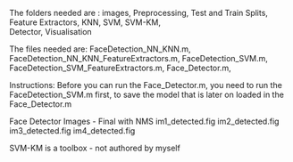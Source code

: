 The folders needed are :
images, 
Preprocessing, 
Test and Train Splits, 
Feature Extractors, 
KNN, 
SVM,
SVM-KM,  
Detector, 
Visualisation

The files needed are:
FaceDetection_NN_KNN.m, 
FaceDetection_NN_KNN_FeatureExtractors.m, 
FaceDetection_SVM.m, 
FaceDetection_SVM_FeatureExtractors.m, 
Face_Detector.m, 

Instructions: 
Before you can run the Face_Detector.m, you need to run the FaceDetection_SVM.m first, to save the model that is later on loaded in the Face_Detector.m

Face Detector Images - Final with NMS
im1_detected.fig
im2_detected.fig
im3_detected.fig
im4_detected.fig

SVM-KM is a toolbox - not authored by myself
